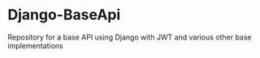# Django-BaseApi
Repository for a base API using Django with JWT and various other base implementations
